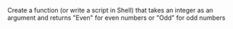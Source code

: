 Create a function (or write a script in Shell) that takes an integer as an argument and returns "Even" for even numbers or "Odd" for odd numbers
